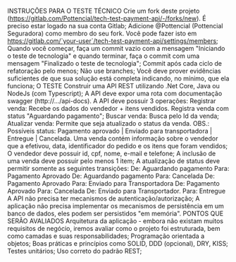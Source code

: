 INSTRUÇÕES PARA O TESTE TÉCNICO
Crie um fork deste projeto (https://gitlab.com/Pottencial/tech-test-payment-api/-/forks/new). É preciso estar logado na sua conta Gitlab;
Adicione @Pottencial (Pottencial Seguradora) como membro do seu fork. Você pode fazer isto em https://gitlab.com/`your-user`/tech-test-payment-api/settings/members;
Quando você começar, faça um commit vazio com a mensagem "Iniciando o teste de tecnologia" e quando terminar, faça o commit com uma mensagem "Finalizado o teste de tecnologia";
Commit após cada ciclo de refatoração pelo menos;
Não use branches;
Você deve prover evidências suficientes de que sua solução está completa indicando, no mínimo, que ela funciona;
O TESTE
Construir uma API REST utilizando .Net Core, Java ou NodeJs (com Typescript);
A API deve expor uma rota com documentação swagger (http://.../api-docs).
A API deve possuir 3 operações:
Registrar venda: Recebe os dados do vendedor + itens vendidos. Registra venda com status "Aguardando pagamento";
Buscar venda: Busca pelo Id da venda;
Atualizar venda: Permite que seja atualizado o status da venda.
OBS.: Possíveis status: Pagamento aprovado | Enviado para transportadora | Entregue | Cancelada.
Uma venda contém informação sobre o vendedor que a efetivou, data, identificador do pedido e os itens que foram vendidos;
O vendedor deve possuir id, cpf, nome, e-mail e telefone;
A inclusão de uma venda deve possuir pelo menos 1 item;
A atualização de status deve permitir somente as seguintes transições:
De: Aguardando pagamento Para: Pagamento Aprovado
De: Aguardando pagamento Para: Cancelada
De: Pagamento Aprovado Para: Enviado para Transportadora
De: Pagamento Aprovado Para: Cancelada
De: Enviado para Transportador. Para: Entregue
A API não precisa ter mecanismos de autenticação/autorização;
A aplicação não precisa implementar os mecanismos de persistência em um banco de dados, eles podem ser persistidos "em memória".
PONTOS QUE SERÃO AVALIADOS
Arquitetura da aplicação - embora não existam muitos requisitos de negócio, iremos avaliar como o projeto foi estruturada, bem como camadas e suas responsabilidades;
Programação orientada a objetos;
Boas práticas e princípios como SOLID, DDD (opcional), DRY, KISS;
Testes unitários;
Uso correto do padrão REST;


